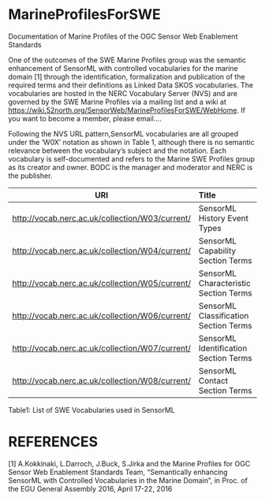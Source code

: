 # MarineProfilesForSWE
Documentation of Marine Profiles of the OGC Sensor Web Enablement Standards

One of the outcomes of the SWE Marine Profiles group was the semantic enhancement of SensorML with controlled vocabularies for the marine  domain [1] through the identification, formalization and publication of the required terms and their definitions as Linked Data SKOS vocabularies. The vocabularies are hosted in the NERC Vocabulary Server (NVS) and are governed by the SWE Marine Profiles via a mailing list and a wiki at https://wiki.52north.org/SensorWeb/MarineProfilesForSWE/WebHome. If you want to become a member, please email....

Following the NVS URL pattern,SensorML vocabularies are all grouped under the ‘W0X’ notation as shown in Table 1, although there is no semantic relevance between the vocabulary’s subject and the notation. Each vocabulary is self-documented and refers to the Marine SWE Profiles group as its creator and owner. BODC is the manager and moderator and NERC is the publisher.  

| URI                                             | Title         |
| ------------------------------------------------|:-------------| 
| http://vocab.nerc.ac.uk/collection/W03/current/ |SensorML History Event Types         |
| http://vocab.nerc.ac.uk/collection/W04/current/ |SensorML Capability Section Terms    |
| http://vocab.nerc.ac.uk/collection/W05/current/ |SensorML Characteristic Section Terms|
| http://vocab.nerc.ac.uk/collection/W06/current/ |SensorML Classification Section Terms|
| http://vocab.nerc.ac.uk/collection/W07/current/ |SensorML Identification Section Terms|
| http://vocab.nerc.ac.uk/collection/W08/current/ |SensorML Contact Section Terms       |

Table1: List of SWE Vocabularies used in SensorML 
 


 



# REFERENCES

[1] A.Kokkinaki, L.Darroch, J.Buck, S.Jirka and the Marine Profiles for OGC Sensor Web Enablement Standards Team, “Semantically enhancing SensorML with Controlled Vocabularies in the Marine Domain”, in Proc. of the EGU General Assembly 2016, April 17-22, 2016

